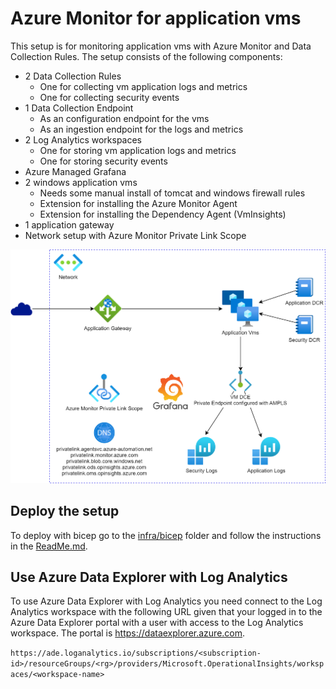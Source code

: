 # Azure Monitor for application vms

This setup is for monitoring application vms with Azure Monitor and Data Collection Rules. The setup consists of the following components:
* 2 Data Collection Rules
  * One for collecting vm application logs and metrics 
  * One for collecting security events
* 1 Data Collection Endpoint
  * As an configuration endpoint for the vms
  * As an ingestion endpoint for the logs and metrics
* 2 Log Analytics workspaces
  * One for storing vm application logs and metrics
  * One for storing security events
* Azure Managed Grafana
* 2 windows application vms
  * Needs some manual install of tomcat and windows firewall rules
  * Extension for installing the Azure Monitor Agent
  * Extension for installing the Dependency Agent (VmInsights)
* 1 application gateway
* Network setup with Azure Monitor Private Link Scope

![architecture](docs/architecture.png)

## Deploy the setup

To deploy with bicep go to the [infra/bicep](infra/bicep) folder and follow the instructions in the [ReadMe.md](infra/bicep/README.md).

## Use Azure Data Explorer with Log Analytics

To use Azure Data Explorer with Log Analytics you need connect to the Log Analytics workspace with the following URL given that your logged in to the Azure Data Explorer portal with a user with access to the Log Analytics workspace. The portal is https://dataexplorer.azure.com.

`https://ade.loganalytics.io/subscriptions/<subscription-id>/resourceGroups/<rg>/providers/Microsoft.OperationalInsights/workspaces/<workspace-name>`